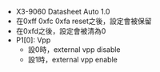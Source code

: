 - X3-9060 Datasheet Auto 1.0
- 在0xff 0xfc 0xfa reset之後，設定會被保留
- 在0xfd之後，設定會被清為0
- P1[0]: Vpp
	- 設0時，external vpp disable
	- 設1時，external vpp enable